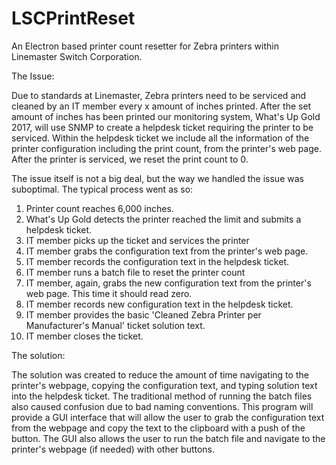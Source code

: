 # LSCPrintReset
An Electron based printer count resetter for Zebra printers within Linemaster Switch Corporation.


The Issue:

Due to standards at Linemaster, Zebra printers need to be serviced and cleaned by an IT member every x amount of inches printed. After the set amount of inches has been printed our monitoring system, What's Up Gold 2017, will use SNMP to create a helpdesk ticket requiring the printer to be serviced. Within the helpdesk ticket we include all the information of the printer configuration including the print count, from the printer's web page. After the printer is serviced, we reset the print count to 0.

The issue itself is not a big deal, but the way we handled the issue was suboptimal.
The typical process went as so:

1) Printer count reaches 6,000 inches.
2) What's Up Gold detects the printer reached the limit and submits a helpdesk ticket.
3) IT member picks up the ticket and services the printer
4) IT member grabs the configuration text from the printer's web page.
5) IT member records the configuration text in the helpdesk ticket.
6) IT member runs a batch file to reset the printer count
7) IT member, again, grabs the new configuration text from the printer's web page. This time it should read zero.
8) IT member records new configuration text in the helpdesk ticket.
9) IT member provides the basic 'Cleaned Zebra Printer per Manufacturer's Manual' ticket solution text.
10) IT member closes the ticket.

The solution:

The solution was created to reduce the amount of time navigating to the printer's webpage, copying the configuration text, and typing solution text into the helpdesk ticket. The traditional method of running the batch files also caused confusion due to bad naming conventions. This program will provide a GUI interface that will allow the user to grab the configuration text from the webpage and copy the text to the clipboard with a push of the button. The GUI also allows the user to run the batch file and navigate to the printer's webpage (if needed) with other buttons.
